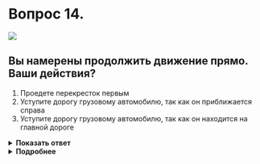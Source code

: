 # Вопрос 14.

![](https://s.drom.ru/i24227/pdd/tickets/2016/1542609061.jpg)

## Вы намерены продолжить движение прямо. Ваши действия?

1. Проедете перекресток первым
2. Уступите дорогу грузовому автомобилю, так как он приближается справа
3. Уступите дорогу грузовому автомобилю, так как он находится на главной дороге

<details>
<summary><b>Показать ответ</b></summary>
Правильный ответ: 2
</details>
<details>
<summary><b>Подробнее</b></summary>
Перекрёсток равнозначный. Водители руководствуются «правилом правой руки», т.е. у кого помеха справа, тот и уступает. У Вас помеха справа, грузовик имеет преимущество.
(Пункт 13.11 ПДД)
</details>